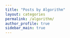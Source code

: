 ```yaml
---
title: "Posts by Algorithm"
layout: categories
permalink: /algorithm/
author_profile: true
sidebar_main: true
---
```

